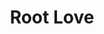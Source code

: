 ---
pid: mp164
title: Root Love
location_transcription: Center City
coordinates: "[-75.160896565054, 39.949424419148]"
zipcode: '19139'
gen_neighborhood: West Philadelphia
neighborhood: Walnut Hill
outside_phl: 
age: '11'
age_range: 6-13
instagram: 
image_file_name: mp_164.jpg
proposal_transcription: 
topic: Environment,Love
topic_summary: 0, 0
type: Other No Form
keywords_other: root
credit: Tatynna Steplight
image_labels: 
twitter: 
facebook: 
permalink: "/monuments/mp164/"
layout: item-page
---